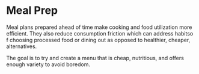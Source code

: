 # Meal Prep 

Meal plans prepared ahead of time make cooking and food utilization more efficient. They also reduce consumption friction which can address habitso f choosing processed food or dining out as opposed to healthier, cheaper, alternatives.

The goal is to try and create a menu that is cheap, nutritious, and offers enough variety to avoid boredom.

